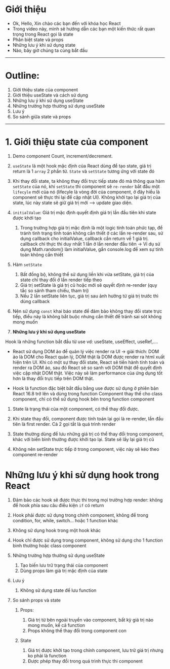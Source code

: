 # Giới thiệu
- Ok, Hello, Xin chào các bạn đến với khóa học React
- Trong video này, mình sẽ hướng dẫn các bạn một kiến thức rất quan trọng trong React gọi là state
- Phân biệt state và props
- Những lưu ý khi sử dụng state
- Nào, bây giờ chúng ta cùng bắt đầu

-------------------
# Outline:

1. Giới thiệu state của component
2. Giới thiệu useState và cách sử dụng
3. Những lưu ý khi sử dụng useState
4. Những trường hợp thường sử dụng useState
5. Lưu ý
6. So sánh giữa state và props

-------------------

# 1. **Giới thiệu state của component**

1. Demo component Count, increment/decrement.

1. `useState` là một hook mặc định của React dùng để tạo state, giá trị return là 1 `array` 2 phần từ. `State` và `setState` tương ứng với state đó

2. Khi thay đổi state, ta không thay đổi trực tiếp state đó mà thông qua hàm `setState` của nó, khi `setState` thì component sẽ `re-render` bắt đầu một `lifecyle` mới của nó (lifecyle là vòng đời của component, ở đây hiểu là component sẽ thực thi lại để cập nhật UI). Không khởi tạo lại giá trị của state, lúc này state sẽ giữ giá trị mới --> update giao diện.

3. `initialValue`: Giá trị mặc định quyết định giá trị lần đầu tiên khi state được khởi tạo
    1. Trong trường hợp giá trị mặc định là một logic tính toán phức tạp, để tránh tình trạng tính toán không cần thiết ở các lần re-render sau, sử dụng callback cho initialValue, callback cần return về 1 giá trị. callback chỉ thực thi duy nhất 1 lần ở lần render đầu tiên -> Ví dụ sử dụng Math.random() làm initialValue, gắn console.log để xem sự tính toán không cần thiết
4. Hàm `setState`
    1. Bất đồng bộ, không thể sử dụng liền khi vừa setState, giá trị của state chỉ thay đổi ở lần render tiếp theo
    2. Giá trị setState là giá trị cũ hoặc mới sẽ quyết định re-render (quy tắc so sánh tham chiếu, tham trị)
    3. Nếu 2 lần setState liên tục, giá trị sau ảnh hưởng từ giá trị trước thì dùng callback
5. Nên sử dụng `const` khai báo state để đảm bảo không thay đổi state trực tiếp, điều này là không bắt buộc nhưng cần thiết để tránh sai sót không mong muốn

   

1. **Những lưu ý khi sử dụng useState**

Hook là những function bắt đầu từ use vd: useState, useEffect, useRef,….

- React sử dụng DOM ảo để quản lý việc render ra UI -> giải thích: DOM ảo là DOM cho React quản lý, DOM thật là DOM được render ra html xuất hiện trên UI. Khi có một sự thay đổi state, React sẽ tiến hành tính toán và render ra DOM ảo, sau đó React sẽ so sanh với DOM thật để quyết định việc cập nhật DOM thật. Việc này sẽ làm performance của ứng dụng tốt hơn là thay đổi trực tiếp trên DOM thật.

- Hook là function đặc biệt bắt đầu bằng use được sử dụng ở phiên bản React 16.8 trở lên và dùng trong function Component thay thế cho class component, chỉ có thể sử dụng hook bên trong function component

1. State là trạng thái của một component, có thể thay đổi được. 

2. Khi state thay đổi, component được tính toán lại gọi là re-render, lần đầu tiên là first render. Cả 2 gọi tắt là quá trình render

3. State thường dùng để lưu những giá trị có thể thay đổi trong component, khác với biến bình thường được khởi tạo lại. State sẽ lấy lại giá trị cũ

4. Không nên setState trực tiếp ở trong component, việc này sẽ kéo theo component re-render 





# Những lưu ý khi sử dụng hook trong React

1. Đảm bảo các hook sẽ được thực thi trong mọi trường hợp render: không để hook phía sau câu điều kiện `if` có return

2. Hook phải được sử dụng trong chính component, không để trong condition, for, while, switch… hoặc 1 function khác

3. Không sử dụng hook trong một hook khác

4. Hook chỉ được sử dụng trong component, không sử dụng cho 1 function bình thường hoặc class component

5. Những trường hợp thường sử dụng useState
    1. Tạo biến lưu trữ trạng thái của component
    2. Dùng props làm giá trị mặc định của state
6. Lưu ý
    1. Không sử dụng state để lưu function
7. So sánh props và state
    1. Props:
        1. Giá trị từ bên ngoài truyền vào component, bất kỳ giá trị nào mong muốn, kể cả function
        2. Props không thể thay đổi trong component con

    2. State
        1. Giá trị được khởi tạo trong chính component, lưu trữ giá trị nhưng ko phải là function
        2. Được phép thay đổi trong quá trình thực thi component